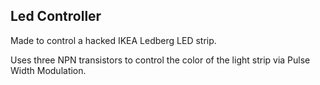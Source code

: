 ## Led Controller

Made to control a hacked IKEA Ledberg LED strip.

Uses three NPN transistors to control the color of the light strip via Pulse Width Modulation.

